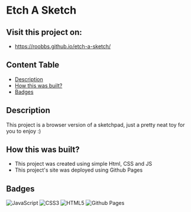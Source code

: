 # Etch A Sketch

## Visit this project on:

- https://roobbs.github.io/etch-a-sketch/

## Content Table

- [Description](#description)
- [How this was built?](#how-this-was-built)
- [Badges](#Badges)

## Description

This project is a browser version of a sketchpad, just a pretty neat toy for you to enjoy :)

## How this was built?

- This project was created using simple Html, CSS and JS
- This project's site was deployed using Github Pages

## Badges
![JavaScript](https://img.shields.io/badge/javascript-%23323330.svg?style=for-the-badge&logo=javascript&logoColor=%23F7DF1E)
![CSS3](https://img.shields.io/badge/css3-%231572B6.svg?style=for-the-badge&logo=css3&logoColor=white)
![HTML5](https://img.shields.io/badge/html5-%23E34F26.svg?style=for-the-badge&logo=html5&logoColor=white)
![Github Pages](https://img.shields.io/badge/github%20pages-121013?style=for-the-badge&logo=github&logoColor=white)